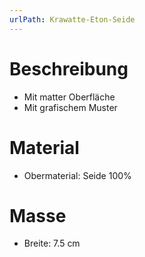 ```yaml
---
urlPath: Krawatte-Eton-Seide
---
```


# Beschreibung
- Mit matter Oberfläche
- Mit grafischem Muster

# Material
- Obermaterial: Seide 100%

# Masse
- Breite: 7.5 cm
